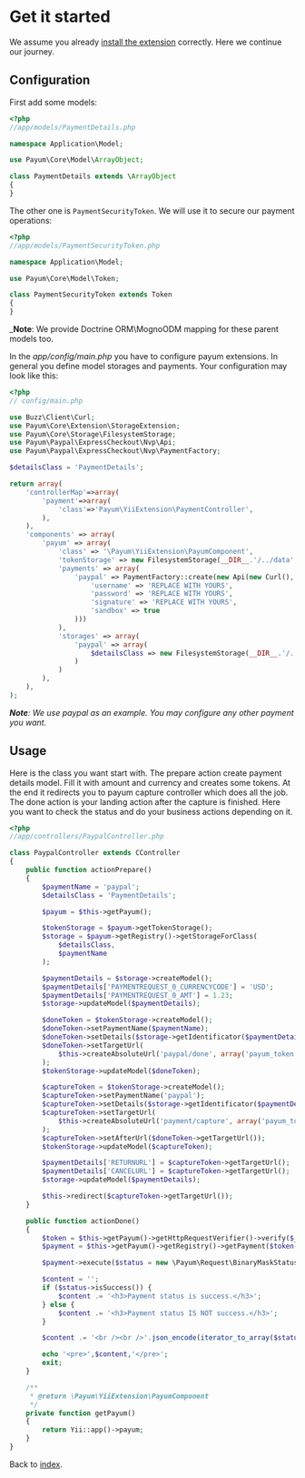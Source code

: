 # Get it started

We assume you already [install the extension](installation.md) correctly. Here we continue our journey.

## Configuration

First add some models:

```php
<?php
//app/models/PaymentDetails.php

namespace Application\Model;

use Payum\Core\Model\ArrayObject;

class PaymentDetails extends \ArrayObject
{
}
```

The other one is `PaymentSecurityToken`.
We will use it to secure our payment operations:

```php
<?php
//app/models/PaymentSecurityToken.php

namespace Application\Model;

use Payum\Core\Model\Token;

class PaymentSecurityToken extends Token
{
}
```

_**Note**: We provide Doctrine ORM\MognoODM mapping for these parent models too.

In the _app/config/main.php_ you have to configure payum extensions.
In general you define model storages and payments.
Your configuration may look like this:

```php
<?php
// config/main.php

use Buzz\Client\Curl;
use Payum\Core\Extension\StorageExtension;
use Payum\Core\Storage\FilesystemStorage;
use Payum\Paypal\ExpressCheckout\Nvp\Api;
use Payum\Paypal\ExpressCheckout\Nvp\PaymentFactory;

$detailsClass = 'PaymentDetails';

return array(
    'controllerMap'=>array(
        'payment'=>array(
            'class'=>'Payum\YiiExtension\PaymentController',
        ),
    ),
    'components' => array(
        'payum' => array(
            'class' => '\Payum\YiiExtension\PayumComponent',
            'tokenStorage' => new FilesystemStorage(__DIR__.'/../data', 'PaymentSecurityToken'),
            'payments' => array(
                'paypal' => PaymentFactory::create(new Api(new Curl(), array(
                    'username' => 'REPLACE WITH YOURS',
                    'password' => 'REPLACE WITH YOURS',
                    'signature' => 'REPLACE WITH YOURS',
                    'sandbox' => true
                )))
            ),
            'storages' => array(
                'paypal' => array(
                    $detailsClass => new FilesystemStorage(__DIR__.'/../data', $detailsClass),
                )
            )
        ),
    ),
);
```

_**Note**: We use paypal as an example. You may configure any other payment you want._
 
## Usage

Here is the class you want start with.
The prepare action create payment details model.
Fill it with amount and currency and creates some tokens.
At the end it redirects you to payum capture controller which does all the job.
The done action is your landing action after the capture is finished.
Here you want to check the status and do your business actions depending on it.

```php
<?php
//app/controllers/PaypalController.php

class PaypalController extends CController
{
    public function actionPrepare()
    {
        $paymentName = 'paypal';
        $detailsClass = 'PaymentDetails';

        $payum = $this->getPayum();

        $tokenStorage = $payum->getTokenStorage();
        $storage = $payum->getRegistry()->getStorageForClass(
            $detailsClass,
            $paymentName
        );

        $paymentDetails = $storage->createModel();
        $paymentDetails['PAYMENTREQUEST_0_CURRENCYCODE'] = 'USD';
        $paymentDetails['PAYMENTREQUEST_0_AMT'] = 1.23;
        $storage->updateModel($paymentDetails);

        $doneToken = $tokenStorage->createModel();
        $doneToken->setPaymentName($paymentName);
        $doneToken->setDetails($storage->getIdentificator($paymentDetails));
        $doneToken->setTargetUrl(
            $this->createAbsoluteUrl('paypal/done', array('payum_token' => $doneToken->getHash()))
        );
        $tokenStorage->updateModel($doneToken);

        $captureToken = $tokenStorage->createModel();
        $captureToken->setPaymentName('paypal');
        $captureToken->setDetails($storage->getIdentificator($paymentDetails));
        $captureToken->setTargetUrl(
            $this->createAbsoluteUrl('payment/capture', array('payum_token' => $captureToken->getHash()))
        );
        $captureToken->setAfterUrl($doneToken->getTargetUrl());
        $tokenStorage->updateModel($captureToken);

        $paymentDetails['RETURNURL'] = $captureToken->getTargetUrl();
        $paymentDetails['CANCELURL'] = $captureToken->getTargetUrl();
        $storage->updateModel($paymentDetails);

        $this->redirect($captureToken->getTargetUrl());
    }

    public function actionDone()
    {
        $token = $this->getPayum()->getHttpRequestVerifier()->verify($_REQUEST);
        $payment = $this->getPayum()->getRegistry()->getPayment($token->getPaymentName());

        $payment->execute($status = new \Payum\Request\BinaryMaskStatusRequest($token));

        $content = '';
        if ($status->isSuccess()) {
            $content .= '<h3>Payment status is success.</h3>';
        } else {
            $content .= '<h3>Payment status IS NOT success.</h3>';
        }

        $content .= '<br /><br />'.json_encode(iterator_to_array($status->getModel()), JSON_PRETTY_PRINT);

        echo '<pre>',$content,'</pre>';
        exit;
    }

    /**
     * @return \Payum\YiiExtension\PayumComponent
     */
    private function getPayum()
    {
        return Yii::app()->payum;
    }
}
```

Back to [index](index.md).
